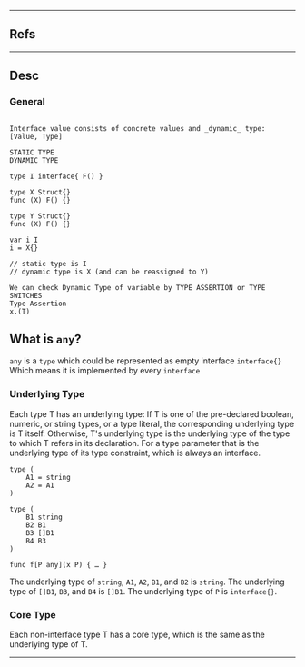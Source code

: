
---

## Refs

---

## Desc


### General
```

Interface value consists of concrete values and _dynamic_ type: [Value, Type]

STATIC TYPE
DYNAMIC TYPE

type I interface{ F() }

type X Struct{}
func (X) F() {}

type Y Struct{}
func (X) F() {}

var i I
i = X{}

// static type is I
// dynamic type is X (and can be reassigned to Y)

We can check Dynamic Type of variable by TYPE ASSERTION or TYPE SWITCHES
Type Assertion
x.(T)

```

## What is `any`?
`any` is a `type` which could be represented as empty interface `interface{}`
Which means it is implemented by every `interface`

### Underlying Type
Each type T has an underlying type: If T is one of the pre-declared boolean, numeric, or string types, or a type literal, the corresponding underlying type is T itself. Otherwise, T's underlying type is the underlying type of the type to which T refers in its declaration. For a type parameter that is the underlying type of its type constraint, which is always an interface.

```
type (
	A1 = string
	A2 = A1
)

type (
	B1 string
	B2 B1
	B3 []B1
	B4 B3
)

func f[P any](x P) { … }
```

The underlying type of `string`, `A1`, `A2`, `B1`, and `B2` is `string`. The underlying type of `[]B1`, `B3`, and `B4` is `[]B1`. The underlying type of `P` is `interface{}`.

### Core Type
Each non-interface type T has a core type, which is the same as the underlying type of T.

---